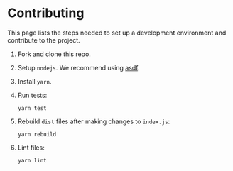 # Contributing

This page lists the steps needed to set up a development environment and contribute to the project.

1. Fork and clone this repo.

2. Setup `nodejs`. We recommend using [asdf](https://asdf-vm.com/guide/getting-started.html).

3. Install `yarn`.

4. Run tests:

    ```shell
    yarn test
    ```

5. Rebuild `dist` files after making changes to `index.js`:

    ```shell
    yarn rebuild
    ```

6. Lint files:

    ```shell
    yarn lint
    ```
